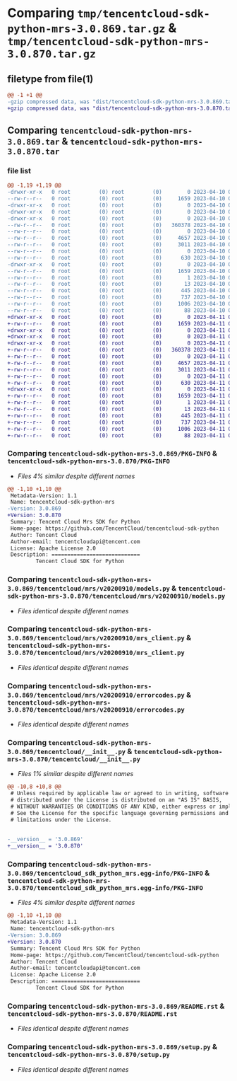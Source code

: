 # Comparing `tmp/tencentcloud-sdk-python-mrs-3.0.869.tar.gz` & `tmp/tencentcloud-sdk-python-mrs-3.0.870.tar.gz`

## filetype from file(1)

```diff
@@ -1 +1 @@
-gzip compressed data, was "dist/tencentcloud-sdk-python-mrs-3.0.869.tar", last modified: Mon Apr 10 03:10:01 2023, max compression
+gzip compressed data, was "dist/tencentcloud-sdk-python-mrs-3.0.870.tar", last modified: Tue Apr 11 03:43:35 2023, max compression
```

## Comparing `tencentcloud-sdk-python-mrs-3.0.869.tar` & `tencentcloud-sdk-python-mrs-3.0.870.tar`

### file list

```diff
@@ -1,19 +1,19 @@
-drwxr-xr-x   0 root         (0) root         (0)        0 2023-04-10 03:10:01.000000 tencentcloud-sdk-python-mrs-3.0.869/
--rw-r--r--   0 root         (0) root         (0)     1659 2023-04-10 03:10:01.000000 tencentcloud-sdk-python-mrs-3.0.869/PKG-INFO
-drwxr-xr-x   0 root         (0) root         (0)        0 2023-04-10 03:10:01.000000 tencentcloud-sdk-python-mrs-3.0.869/tencentcloud/
-drwxr-xr-x   0 root         (0) root         (0)        0 2023-04-10 03:10:01.000000 tencentcloud-sdk-python-mrs-3.0.869/tencentcloud/mrs/
-drwxr-xr-x   0 root         (0) root         (0)        0 2023-04-10 03:10:01.000000 tencentcloud-sdk-python-mrs-3.0.869/tencentcloud/mrs/v20200910/
--rw-r--r--   0 root         (0) root         (0)   360378 2023-04-10 03:10:01.000000 tencentcloud-sdk-python-mrs-3.0.869/tencentcloud/mrs/v20200910/models.py
--rw-r--r--   0 root         (0) root         (0)        0 2023-04-10 03:10:01.000000 tencentcloud-sdk-python-mrs-3.0.869/tencentcloud/mrs/v20200910/__init__.py
--rw-r--r--   0 root         (0) root         (0)     4657 2023-04-10 03:10:01.000000 tencentcloud-sdk-python-mrs-3.0.869/tencentcloud/mrs/v20200910/mrs_client.py
--rw-r--r--   0 root         (0) root         (0)     3011 2023-04-10 03:10:01.000000 tencentcloud-sdk-python-mrs-3.0.869/tencentcloud/mrs/v20200910/errorcodes.py
--rw-r--r--   0 root         (0) root         (0)        0 2023-04-10 03:10:01.000000 tencentcloud-sdk-python-mrs-3.0.869/tencentcloud/mrs/__init__.py
--rw-r--r--   0 root         (0) root         (0)      630 2023-04-10 03:10:01.000000 tencentcloud-sdk-python-mrs-3.0.869/tencentcloud/__init__.py
-drwxr-xr-x   0 root         (0) root         (0)        0 2023-04-10 03:10:01.000000 tencentcloud-sdk-python-mrs-3.0.869/tencentcloud_sdk_python_mrs.egg-info/
--rw-r--r--   0 root         (0) root         (0)     1659 2023-04-10 03:10:01.000000 tencentcloud-sdk-python-mrs-3.0.869/tencentcloud_sdk_python_mrs.egg-info/PKG-INFO
--rw-r--r--   0 root         (0) root         (0)        1 2023-04-10 03:10:01.000000 tencentcloud-sdk-python-mrs-3.0.869/tencentcloud_sdk_python_mrs.egg-info/dependency_links.txt
--rw-r--r--   0 root         (0) root         (0)       13 2023-04-10 03:10:01.000000 tencentcloud-sdk-python-mrs-3.0.869/tencentcloud_sdk_python_mrs.egg-info/top_level.txt
--rw-r--r--   0 root         (0) root         (0)      445 2023-04-10 03:10:01.000000 tencentcloud-sdk-python-mrs-3.0.869/tencentcloud_sdk_python_mrs.egg-info/SOURCES.txt
--rw-r--r--   0 root         (0) root         (0)      737 2023-04-10 03:10:01.000000 tencentcloud-sdk-python-mrs-3.0.869/README.rst
--rw-r--r--   0 root         (0) root         (0)     1006 2023-04-10 03:10:01.000000 tencentcloud-sdk-python-mrs-3.0.869/setup.py
--rw-r--r--   0 root         (0) root         (0)       88 2023-04-10 03:10:01.000000 tencentcloud-sdk-python-mrs-3.0.869/setup.cfg
+drwxr-xr-x   0 root         (0) root         (0)        0 2023-04-11 03:43:35.000000 tencentcloud-sdk-python-mrs-3.0.870/
+-rw-r--r--   0 root         (0) root         (0)     1659 2023-04-11 03:43:35.000000 tencentcloud-sdk-python-mrs-3.0.870/PKG-INFO
+drwxr-xr-x   0 root         (0) root         (0)        0 2023-04-11 03:43:35.000000 tencentcloud-sdk-python-mrs-3.0.870/tencentcloud/
+drwxr-xr-x   0 root         (0) root         (0)        0 2023-04-11 03:43:35.000000 tencentcloud-sdk-python-mrs-3.0.870/tencentcloud/mrs/
+drwxr-xr-x   0 root         (0) root         (0)        0 2023-04-11 03:43:35.000000 tencentcloud-sdk-python-mrs-3.0.870/tencentcloud/mrs/v20200910/
+-rw-r--r--   0 root         (0) root         (0)   360378 2023-04-11 03:43:35.000000 tencentcloud-sdk-python-mrs-3.0.870/tencentcloud/mrs/v20200910/models.py
+-rw-r--r--   0 root         (0) root         (0)        0 2023-04-11 03:43:35.000000 tencentcloud-sdk-python-mrs-3.0.870/tencentcloud/mrs/v20200910/__init__.py
+-rw-r--r--   0 root         (0) root         (0)     4657 2023-04-11 03:43:35.000000 tencentcloud-sdk-python-mrs-3.0.870/tencentcloud/mrs/v20200910/mrs_client.py
+-rw-r--r--   0 root         (0) root         (0)     3011 2023-04-11 03:43:35.000000 tencentcloud-sdk-python-mrs-3.0.870/tencentcloud/mrs/v20200910/errorcodes.py
+-rw-r--r--   0 root         (0) root         (0)        0 2023-04-11 03:43:35.000000 tencentcloud-sdk-python-mrs-3.0.870/tencentcloud/mrs/__init__.py
+-rw-r--r--   0 root         (0) root         (0)      630 2023-04-11 03:43:35.000000 tencentcloud-sdk-python-mrs-3.0.870/tencentcloud/__init__.py
+drwxr-xr-x   0 root         (0) root         (0)        0 2023-04-11 03:43:35.000000 tencentcloud-sdk-python-mrs-3.0.870/tencentcloud_sdk_python_mrs.egg-info/
+-rw-r--r--   0 root         (0) root         (0)     1659 2023-04-11 03:43:35.000000 tencentcloud-sdk-python-mrs-3.0.870/tencentcloud_sdk_python_mrs.egg-info/PKG-INFO
+-rw-r--r--   0 root         (0) root         (0)        1 2023-04-11 03:43:35.000000 tencentcloud-sdk-python-mrs-3.0.870/tencentcloud_sdk_python_mrs.egg-info/dependency_links.txt
+-rw-r--r--   0 root         (0) root         (0)       13 2023-04-11 03:43:35.000000 tencentcloud-sdk-python-mrs-3.0.870/tencentcloud_sdk_python_mrs.egg-info/top_level.txt
+-rw-r--r--   0 root         (0) root         (0)      445 2023-04-11 03:43:35.000000 tencentcloud-sdk-python-mrs-3.0.870/tencentcloud_sdk_python_mrs.egg-info/SOURCES.txt
+-rw-r--r--   0 root         (0) root         (0)      737 2023-04-11 03:43:35.000000 tencentcloud-sdk-python-mrs-3.0.870/README.rst
+-rw-r--r--   0 root         (0) root         (0)     1006 2023-04-11 03:43:35.000000 tencentcloud-sdk-python-mrs-3.0.870/setup.py
+-rw-r--r--   0 root         (0) root         (0)       88 2023-04-11 03:43:35.000000 tencentcloud-sdk-python-mrs-3.0.870/setup.cfg
```

### Comparing `tencentcloud-sdk-python-mrs-3.0.869/PKG-INFO` & `tencentcloud-sdk-python-mrs-3.0.870/PKG-INFO`

 * *Files 4% similar despite different names*

```diff
@@ -1,10 +1,10 @@
 Metadata-Version: 1.1
 Name: tencentcloud-sdk-python-mrs
-Version: 3.0.869
+Version: 3.0.870
 Summary: Tencent Cloud Mrs SDK for Python
 Home-page: https://github.com/TencentCloud/tencentcloud-sdk-python
 Author: Tencent Cloud
 Author-email: tencentcloudapi@tencent.com
 License: Apache License 2.0
 Description: ============================
         Tencent Cloud SDK for Python
```

### Comparing `tencentcloud-sdk-python-mrs-3.0.869/tencentcloud/mrs/v20200910/models.py` & `tencentcloud-sdk-python-mrs-3.0.870/tencentcloud/mrs/v20200910/models.py`

 * *Files identical despite different names*

### Comparing `tencentcloud-sdk-python-mrs-3.0.869/tencentcloud/mrs/v20200910/mrs_client.py` & `tencentcloud-sdk-python-mrs-3.0.870/tencentcloud/mrs/v20200910/mrs_client.py`

 * *Files identical despite different names*

### Comparing `tencentcloud-sdk-python-mrs-3.0.869/tencentcloud/mrs/v20200910/errorcodes.py` & `tencentcloud-sdk-python-mrs-3.0.870/tencentcloud/mrs/v20200910/errorcodes.py`

 * *Files identical despite different names*

### Comparing `tencentcloud-sdk-python-mrs-3.0.869/tencentcloud/__init__.py` & `tencentcloud-sdk-python-mrs-3.0.870/tencentcloud/__init__.py`

 * *Files 1% similar despite different names*

```diff
@@ -10,8 +10,8 @@
 # Unless required by applicable law or agreed to in writing, software
 # distributed under the License is distributed on an "AS IS" BASIS,
 # WITHOUT WARRANTIES OR CONDITIONS OF ANY KIND, either express or implied.
 # See the License for the specific language governing permissions and
 # limitations under the License.
 
 
-__version__ = '3.0.869'
+__version__ = '3.0.870'
```

### Comparing `tencentcloud-sdk-python-mrs-3.0.869/tencentcloud_sdk_python_mrs.egg-info/PKG-INFO` & `tencentcloud-sdk-python-mrs-3.0.870/tencentcloud_sdk_python_mrs.egg-info/PKG-INFO`

 * *Files 4% similar despite different names*

```diff
@@ -1,10 +1,10 @@
 Metadata-Version: 1.1
 Name: tencentcloud-sdk-python-mrs
-Version: 3.0.869
+Version: 3.0.870
 Summary: Tencent Cloud Mrs SDK for Python
 Home-page: https://github.com/TencentCloud/tencentcloud-sdk-python
 Author: Tencent Cloud
 Author-email: tencentcloudapi@tencent.com
 License: Apache License 2.0
 Description: ============================
         Tencent Cloud SDK for Python
```

### Comparing `tencentcloud-sdk-python-mrs-3.0.869/README.rst` & `tencentcloud-sdk-python-mrs-3.0.870/README.rst`

 * *Files identical despite different names*

### Comparing `tencentcloud-sdk-python-mrs-3.0.869/setup.py` & `tencentcloud-sdk-python-mrs-3.0.870/setup.py`

 * *Files identical despite different names*

